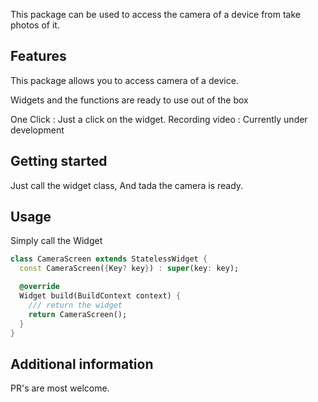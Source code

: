 <!-- 
This README describes the package. If you publish this package to pub.dev,
this README's contents appear on the landing page for your package.

For information about how to write a good package README, see the guide for
[writing package pages](https://dart.dev/guides/libraries/writing-package-pages). 

For general information about developing packages, see the Dart guide for
[creating packages](https://dart.dev/guides/libraries/create-library-packages)
and the Flutter guide for
[developing packages and plugins](https://flutter.dev/developing-packages). 
-->

This package can be used to access the camera of a device from take photos of it.

## Features

This package allows you to access camera of a device.

Widgets and the functions are ready to use out of the box

One Click : Just a click on the widget.
Recording video : Currently under development

## Getting started

Just call the widget class, And tada the camera is ready.

## Usage

Simply call the Widget

```dart
class CameraScreen extends StatelessWidget {
  const CameraScreen({Key? key}) : super(key: key);

  @override
  Widget build(BuildContext context) {
    /// return the widget
    return CameraScreen();
  }
}

```

## Additional information

PR's are most welcome.